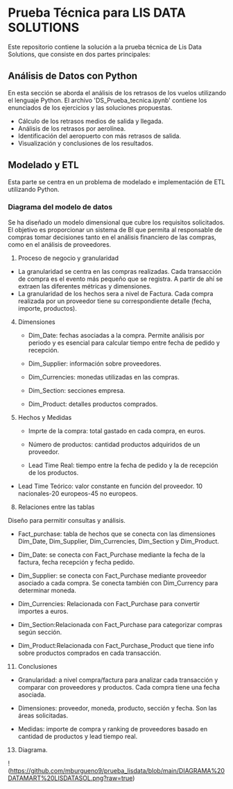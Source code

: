 # Prueba Técnica para LIS DATA SOLUTIONS

Este repositorio contiene la solución a la prueba técnica de Lis Data Solutions, que consiste en dos partes principales:

## Análisis de Datos con Python

En esta sección se aborda el análisis de los retrasos de los vuelos utilizando el lenguaje Python. El archivo 'DS_Prueba_tecnica.ipynb' contiene los enunciados de los ejercicios y las soluciones propuestas.
- Cálculo de los retrasos medios de salida y llegada.
- Análisis de los retrasos por aerolínea.
- Identificación del aeropuerto con más retrasos de salida.
- Visualización y conclusiones de los resultados.

## Modelado y ETL

Esta parte se centra en un problema de modelado e implementación de ETL utilizando Python.

### Diagrama del modelo de datos

Se ha diseñado un modelo dimensional que cubre los requisitos solicitados. El objetivo es proporcionar un sistema de BI que permita al responsable de compras tomar decisiones tanto en el análisis financiero de las compras, como en el análisis de proveedores. 

1. Proceso de negocio y granularidad

- La granularidad se centra en las compras realizadas. Cada transacción de compra es el evento más pequeño que se registra. A partir de ahí se extraen las diferentes métricas y dimensiones.
- La granularidad de los hechos sera a nivel de Factura. Cada compra realizada por un proveedor tiene su correspondiente detalle (fecha, importe, productos).

4. Dimensiones
   
   - Dim_Date: fechas asociadas a la compra. Permite análisis por periodo y es esencial para calcular tiempo entre fecha de pedido y recepción.
   
   - Dim_Supplier: información sobre proveedores.
   
   - Dim_Currencies: monedas utilizadas en las compras.
   
   - Dim_Section: secciones empresa.
   
   - Dim_Product: detalles productos comprados.
   
5. Hechos y Medidas
   
   - Imprte de la compra: total gastado en cada compra, en euros.
   
   - Número de productos: cantidad productos adquiridos de un proveedor.
   
   - Lead Time Real: tiempo entre la fecha de pedido y la de recepción de los productos.
   
  -  Lead Time Teórico: valor constante en función del proveedor. 10 nacionales-20 europeos-45 no europeos.
   
8. Relaciones entre las tablas
   
Diseño para permitir consultas y análisis.

- Fact_purchase: tabla de hechos que se conecta con las dimensiones Dim_Date, Dim_Supplier, Dim_Currencies, Dim_Section y Dim_Product.

- Dim_Date: se conecta con Fact_Purchase mediante la fecha de la factura, fecha recepción y fecha pedido.

- Dim_Supplier: se conecta con Fact_Purchase mediante proveedor asociado a cada compra. Se conecta también con Dim_Currency para determinar moneda.

- Dim_Currencies: Relacionada con Fact_Purchase para convertir importes a euros.

- Dim_Section:Relacionada con Fact_Purchase para categorizar compras según sección.

- Dim_Product:Relacionada con Fact_Purchase_Product que tiene info sobre productos comprados en cada transacción.

11. Conclusiones
    
   - Granularidad: a nivel compra/factura para analizar cada transacción y comparar con proveedores y productos. Cada compra tiene una fecha asociada.
   
   - Dimensiones: proveedor, moneda, producto, sección y fecha. Son las áreas solicitadas.
   
   - Medidas: importe de compra y ranking de proveedores basado en cantidad de productos y lead tiempo real.
   
13. Diagrama.
    
   !(https://github.com/mburgueno9/prueba_lisdata/blob/main/DIAGRAMA%20DATAMART%20LISDATASOL.png?raw=true)
   
